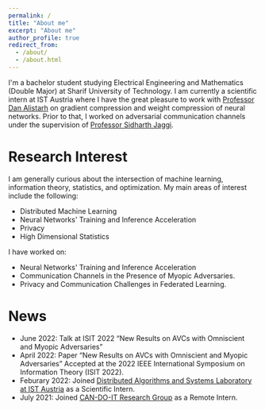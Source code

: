 ```yaml
---
permalink: /
title: "About me"
excerpt: "About me"
author_profile: true
redirect_from: 
  - /about/
  - /about.html
---
```


I'm a bachelor student studying Electrical Engineering and Mathematics (Double Major) at Sharif University of Technology. I am currently a scientific intern at IST Austria where I have the great pleasure to work with [Professor Dan Alistarh](https://people.csail.mit.edu/alistarh/) on gradient compression and weight compression of neural networks. Prior to that, I worked on adversarial communication channels under the supervision of [Professor Sidharth Jaggi](https://research-information.bris.ac.uk/en/persons/sidharth-sid-jaggi).

Research Interest
======
I am generally curious about the intersection of machine learning, information theory, statistics, and optimization. My main areas of interest include the following:
- Distributed Machine Learning
- Neural Networks' Training and Inference Acceleration
- Privacy
- High Dimensional Statistics

I have worked on:
- Neural Networks' Training and Inference Acceleration
- Communication Channels in the Presence of Myopic Adversaries.
- Privacy and Communication Challenges in Federated Learning.

News
======
- June 2022: Talk at ISIT 2022 “New Results on AVCs with Omniscient and Myopic Adversaries”
- April 2022: Paper “New Results on AVCs with Omniscient and Myopic Adversaries” Accepted at the 2022 IEEE International Symposium on Information Theory (ISIT 2022).
- Feburary 2022: Joined [Distributed Algorithms and Systems Laboratory at IST Austria](https://ist.ac.at/en/research/alistarh-group/) as a Scientific Intern.
- July 2021: Joined [CAN-DO-IT Research Group](https://research-information.bris.ac.uk/en/persons/sidharth-sid-jaggi) as a Remote Intern.

